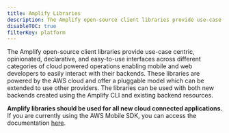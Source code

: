 ```yaml
---
title: Amplify Libraries
description: The Amplify open-source client libraries provide use-case centric, opinionated, declarative, and easy-to-use interfaces across different categories of cloud powered operations enabling mobile and web developers to easily interact with their backends. 
disableTOC: true
filterKey: platform
---
```


The Amplify open-source client libraries provide use-case centric, opinionated, declarative, and easy-to-use interfaces across different categories of cloud powered operations enabling mobile and web developers to easily interact with their backends. These libraries are powered by the AWS cloud and offer a pluggable model which can be extended to use other providers. The libraries can be used with both new backends created using the Amplify CLI and existing backend resources.

<amplify-callout warning>

**Amplify libraries should be used for all new cloud connected applications.** If you are currently using the AWS Mobile SDK, you can access the documentation [here](~/sdk/sdk.md).

</amplify-callout>


<inline-fragment platform="ios" src="~/fragments/lib/ios.md"></inline-fragment>
<inline-fragment platform="android" src="~/fragments/lib/android.md"></inline-fragment>
<inline-fragment platform="js" src="~/fragments/lib/js.md"></inline-fragment>
